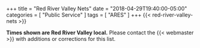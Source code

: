 +++
title = "Red River Valley Nets"
date = "2018-04-29T19:40:00-05:00"
categories = [ "Public Service" ]
tags = [ "ARES" ]
+++
{{< red-river-valley-nets >}}

<span class="genericon genericon-warning"></span>
**Times shown are Red River Valley local.**
Please contact the {{< webmaster >}} with additions or corrections for
this list.
